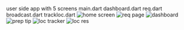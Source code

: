 user side app with 5 screens 
main.dart
dashboard.dart
req.dart
broadcast.dart 
trackloc.dart
![home screen](https://github.com/user-attachments/assets/4d29f970-74e3-4a09-ab6a-c344a56ae52f)
![req page](https://github.com/user-attachments/assets/0a1d8776-7be3-4d33-b2a2-75e9df96453f)
![dashboard](https://github.com/user-attachments/assets/0038c0be-1e55-4b4d-b86e-d2760b5291e0)
![prep tip](https://github.com/user-attachments/assets/47cfb8e7-6b4f-45fd-a038-91c466730243)
![loc tracker](https://github.com/user-attachments/assets/e33fffee-0334-4380-8c6b-b07f6ae2d719)
![loc res](https://github.com/user-attachments/assets/c68a3b2c-1e03-4161-86cc-6d2fc38fba95)
